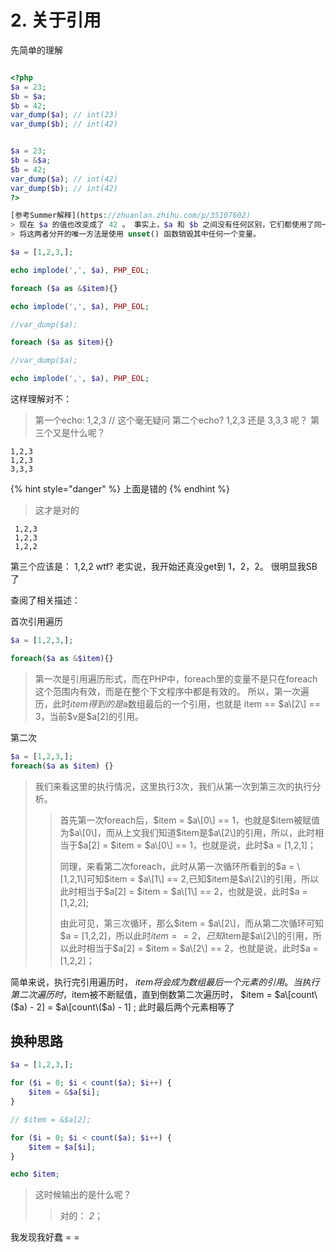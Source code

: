 # 2. 关于引用

先简单的理解

```php

<?php
$a = 23;
$b = $a;
$b = 42;
var_dump($a); // int(23)
var_dump($b); // int(42)


$a = 23;
$b = &$a;
$b = 42;
var_dump($a); // int(42)
var_dump($b); // int(42)
?>

[参考Summer解释](https://zhuanlan.zhihu.com/p/35107602)
> 现在 $a 的值也改变成了 42 。 事实上，$a 和 $b 之间没有任何区别，它们都使用了同一个变量容器（又名： zval ）。
> 将这两者分开的唯一方法是使用 unset() 函数销毁其中任何一个变量。


```


```php
$a = [1,2,3,];

echo implode(',', $a), PHP_EOL;

foreach ($a as &$item){}

echo implode(',', $a), PHP_EOL;

//var_dump($a);

foreach ($a as $item){}

//var_dump($a);

echo implode(',', $a), PHP_EOL;
```

这样理解对不：

> 第一个echo: 1,2,3 // 这个毫无疑问 
> 第二个echo? 1,2,3 还是 3,3,3 呢？
> 第三个又是什么呢？

```text
1,2,3
1,2,3
3,3,3
```

{% hint style="danger" %}
上面是错的
{% endhint %}

> 这才是对的

```text
 1,2,3 
 1,2,3
 1,2,2
```

第三个应该是： 1,2,2 wtf? 老实说，我开始还真没get到 1，2，2。 很明显我SB了

查阅了相关描述：

首次引用遍历

```php
$a = [1,2,3,];

foreach($a as &$item){}
```

> 第一次是引用遍历形式，而在PHP中，foreach里的变量不是只在foreach这个范围内有效，而是在整个下文程序中都是有效的。 所以，第一次遍历，此时$item得到的是$a数组最后的一个引用，也就是 item == $a\[2\] == 3，当前$v是$a\[2\]的引用。

第二次

```php
$a = [1,2,3,];
foreach($a as $item) {}
```

> 我们来看这里的执行情况，这里执行3次，我们从第一次到第三次的执行分析。
>
> > 首先第一次foreach后，$item = $a\[0\] == 1，也就是$item被赋值为$a\[0\]，而从上文我们知道$item是$a\[2\]的引用，所以，此时相当于$a\[2\] = $item = $a\[0\] == 1，也就是说，此时$a = \[1,2,1\]；
> >
> > 同理，来看第二次foreach，此时从第一次循环所看到的$a = \[1,2,1\]可知$item = $a\[1\] == 2,已知$item是$a\[2\]的引用，所以此时相当于$a\[2\] = $item = $a\[1\] == 2，也就是说，此时$a = \[1,2,2\];
> >
> > 由此可见，第三次循环，那么$item = $a\[2\]，而从第二次循环可知$a = \[1,2,2\]，所以此时$item == 2，已知$item是$a\[2\]的引用，所以此时相当于$a\[2\] = $item = $a\[2\] == 2，也就是说，此时$a = \[1,2,2\]；

简单来说，执行完引用遍历时， $item 将会成为数组最后一个元素的引用。 当执行第二次遍历时，$item被不断赋值，直到倒数第二次遍历时， $item = $a\[count\($a\) - 2\] = $a\[count\($a\) - 1\] ; 此时最后两个元素相等了

## 换种思路

```php
$a = [1,2,3,];

for ($i = 0; $i < count($a); $i++) {
    $item = &$a[$i];
}

// $item = &$a[2];

for ($i = 0; $i < count($a); $i++) {
    $item = $a[$i];
}

echo $item;
```

> 这时候输出的是什么呢？
>
> > 对的： _2_；

我发现我好蠢 = =

